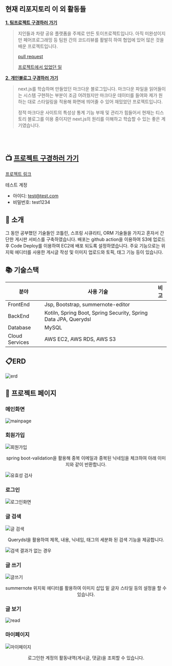 ## 현재 리포지토리 이 외 활동들

**[1. 팀프로젝트 구경하러 가기](https://github.com/Chanqun-Co/carsharing)**

> 지인들과 차량 공유 플랫폼을 주제로 만든 토이프로젝트입니다. 아직 미완성이지만 페어프로그래밍 등 팀원 간의 코드리뷰를 활발히 하여 협업에 있어 많은 것을 배운 프로젝트입니다.
>
> [pull request](https://github.com/Chanqun-Co/carsharing/pulls?q=is%3Apr+is%3Aclosed)
>
> [프로젝트에서 있었던 일](https://ekgoddldi.tistory.com/281)

**[2. 개인블로그 구경하러 가기](https://github.com/kimzerovirus/kimzerovirus.github.io)**

> next.js를 학습하며 만들었던 마크다운 블로그입니다. 마크다운 파일을 읽어들이는 시스템 구현하는 부분이 조금 어려웠지만 마크다운 데이터를 들여와 제가 원하는 대로 스타일링을 적용해 화면에 띄어줄 수 있어 재밌었던 프로젝트입니다. <br/>
>
> 정적 마크다운 사이트의 특성상 통계 기능 부재 및 관리가 힘들어서 현재는 티스토리 블로그를 이용 중이지만 next.js의 원리를 이해하고 학습할 수 있는 좋은 계기였습니다. 

<br/>

<br/>

## 📺 [프로젝트 구경하러 가기](http://ec2-3-36-35-135.ap-northeast-2.compute.amazonaws.com/)

[프로젝트 링크](http://ec2-3-36-35-135.ap-northeast-2.compute.amazonaws.com/)

테스트 계정

- 아이디: test@test.com
- 비밀번호: test1234

## 🔖 소개

그 동안 공부했던 기술들인 코틀린, 스프링 시큐리티, ORM 기술들을 가지고 혼자서 간단한 게시판 서비스를 구축하였습니다. 배포는 github action을 이용하여 S3에 업로드 후 Code Deploy를 이용하여 EC2에 배포 되도록 설정하였습니다. 주요 기능으로는 위지윅 에디터를 사용한 게시글 작성 및 이미지 업로드와 토픽, 태그 기능 등이 있습니다.

## 📚 기술스택

| 분야           | 사용 기술                       | 비고 |
| -------------- | ------------------------------- | ---- |
| FrontEnd       | Jsp, Bootstrap, summernote-editor               |      |
| BackEnd        | Kotiln, Spring Boot, Spring Security, Spring Data JPA, Querydsl |      |
| Database       | MySQL							             |      |
| Cloud Services | AWS EC2, AWS RDS, AWS S3 			 |      |
## 📋ERD

![erd](docs/imgs/table-erd.png)

## 📄 프로젝트 페이지

### 메인화면

![mainpage](docs/imgs/mainpage.jpeg)

### 회원가입

![회원가입](docs/imgs/signup.JPG)

<p align="center">
spring boot-validation을 활용해 중복 이메일과 중복된 닉네임을 체크하여 아래 이미지와 같이 반환합니다.
</p>


![유효성 검사](./docs/imgs/validate.JPG)

### 로그인

![로그인화면](docs/imgs/login.JPG)

### 글 검색

![글 검색](./docs/imgs/search-result.JPG)

<p align="center">
Querydsl을 활용하여 제목, 내용, 닉네임, 태그의 세분화 된 검색 기능을 제공합니다.
</p>



![검색 결과가 없는 경우](./docs/imgs/non-search-result.JPG)

### 글 쓰기

![글쓰기](docs/imgs/write.JPG)

<p align="center">
summernote 위지윅 에디터를 활용하여 이미지 삽입 밑 글자 스타일 등의 설정을 할 수 있습니다.
</p>

### 글 보기

![read](./docs/imgs/read.JPG)


### 마이페이지

![마이페이지](docs/imgs/mypage.JPG)
<p align="center">
로그인한 계정의 활동내역(게시글, 댓글)을 조회할 수 있습니다.
</p>